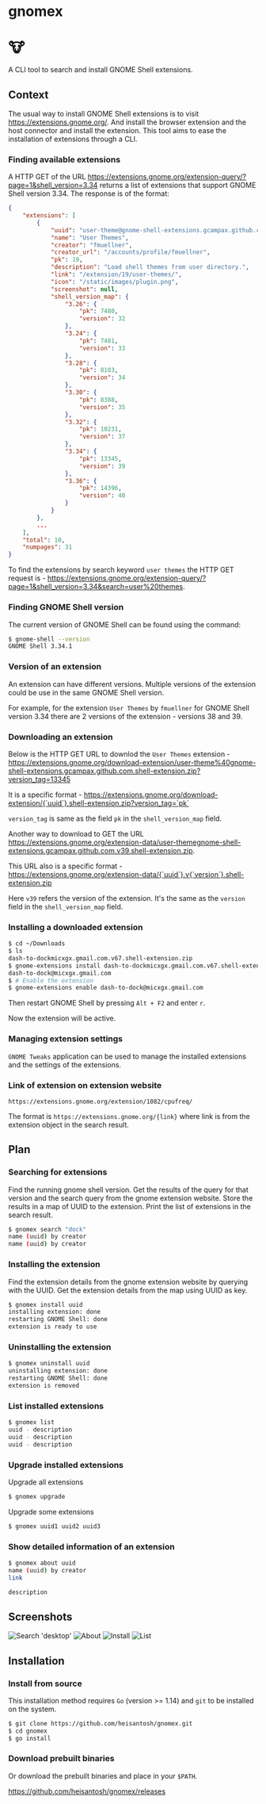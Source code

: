# gnomex
<h1>🐮</h1>
A CLI tool to search and install GNOME Shell extensions.

## Context
The usual way to install GNOME Shell extensions is to visit https://extensions.gnome.org/. And install the browser extension and the host connector and install the extension. This tool aims to ease the installation of extensions through a CLI.

### Finding available extensions
A HTTP GET of the URL https://extensions.gnome.org/extension-query/?page=1&shell_version=3.34 returns a list of extensions that support GNOME Shell version 3.34. The response is of the format:

```json
{
    "extensions": [
        {
            "uuid": "user-theme@gnome-shell-extensions.gcampax.github.com",
            "name": "User Themes",
            "creator": "fmuellner",
            "creator_url": "/accounts/profile/fmuellner",
            "pk": 19,
            "description": "Load shell themes from user directory.",
            "link": "/extension/19/user-themes/",
            "icon": "/static/images/plugin.png",
            "screenshot": null,
            "shell_version_map": {
                "3.26": {
                    "pk": 7480,
                    "version": 32
                },
                "3.24": {
                    "pk": 7481,
                    "version": 33
                },
                "3.28": {
                    "pk": 8103,
                    "version": 34
                },
                "3.30": {
                    "pk": 8388,
                    "version": 35
                },
                "3.32": {
                    "pk": 10231,
                    "version": 37
                },
                "3.34": {
                    "pk": 13345,
                    "version": 39
                },
                "3.36": {
                    "pk": 14396,
                    "version": 40
                }
            }
        },
        ...
    ],
    "total": 10,
    "numpages": 31
}
```

To find the extensions by search keyword `user themes` the HTTP GET request is -
https://extensions.gnome.org/extension-query/?page=1&shell_version=3.34&search=user%20themes.

### Finding GNOME Shell version
The current version of GNOME Shell can be found using the command:

```bash
$ gnome-shell --version
GNOME Shell 3.34.1
```

### Version of an extension
An extension can have different versions. Multiple versions of the extension could be use in the same GNOME Shell version.

For example, for the extension `User Themes` by `fmuellner` for GNOME Shell version 3.34 there are 2 versions of the extension - versions 38 and 39.

### Downloading an extension
Below is the HTTP GET URL to downlod the `User Themes` extension -
https://extensions.gnome.org/download-extension/user-theme%40gnome-shell-extensions.gcampax.github.com.shell-extension.zip?version_tag=13345

It is a specific format - https://extensions.gnome.org/download-extension/{`uuid`}.shell-extension.zip?version_tag=`pk`

`version_tag` is same as the field `pk` in the `shell_version_map` field.

Another way to download to GET the URL https://extensions.gnome.org/extension-data/user-themegnome-shell-extensions.gcampax.github.com.v39.shell-extension.zip. 

This URL also is a specific format - https://extensions.gnome.org/extension-data/{`uuid`}.v{`version`}.shell-extension.zip

Here `v39` refers the version of the extension. It's the same as the `version` field in the `shell_version_map` field.

### Installing a downloaded extension

```bash
$ cd ~/Downloads
$ ls
dash-to-dockmicxgx.gmail.com.v67.shell-extension.zip
$ gnome-extensions install dash-to-dockmicxgx.gmail.com.v67.shell-extension.zip
dash-to-dock@micxgx.gmail.com
$ # Enable the extension
$ gnome-extensions enable dash-to-dock@micxgx.gmail.com
```

Then restart GNOME Shell by pressing `Alt + F2` and enter `r`.

Now the extension will be active.

### Managing extension settings
`GNOME Tweaks` application can be used to manage the installed extensions and the settings of the extensions.

### Link of extension on extension website
`https://extensions.gnome.org/extension/1082/cpufreq/`

The format is `https://extensions.gnome.org/{link}` where link is from the extension object in the search result.

## Plan

### Searching for extensions
Find the running gnome shell version. Get the results of the query for that version and the search query from the gnome extension website. Store the results in a map of UUID to the extension. Print the list of extensions in the search result.

```bash
$ gnomex search "dock"
name (uuid) by creator
name (uuid) by creator
```

### Installing the extension
Find the extension details from the gnome extension website by querying with the UUID. Get the extension details from the map using UUID as key.

```bash
$ gnomex install uuid
installing extension: done
restarting GNOME Shell: done
extension is ready to use
```

### Uninstalling the extension
```bash
$ gnomex uninstall uuid
uninstalling extension: done
restarting GNOME Shell: done
extension is removed
```

### List installed extensions
```bash
$ gnomex list
uuid - description
uuid - description
uuid - description
```

### Upgrade installed extensions

Upgrade all extensions
```bash
$ gnomex upgrade
```

Upgrade some extensions
```bash
$ gnomex uuid1 uuid2 uuid3
```

### Show detailed information of an extension
```bash
$ gnomex about uuid
name (uuid) by creator
link

description
```

## Screenshots

<img src="https://raw.githubusercontent.com/heisantosh/gnomex/master/screenshots/search-desktop.png" alt="Search 'desktop'">

<img src="https://raw.githubusercontent.com/heisantosh/gnomex/master/screenshots/about.png" alt="About">

<img src="https://raw.githubusercontent.com/heisantosh/gnomex/master/screenshots/install.png" alt="Install">

<img src="https://raw.githubusercontent.com/heisantosh/gnomex/master/screenshots/list.png" alt="List">


## Installation

### Install from source
This installation method requires `Go` (version >= 1.14) and `git` to be installed on the system.

```bash
$ git clone https://github.com/heisantosh/gnomex.git
$ cd gnomex
$ go install
```

### Download prebuilt binaries

Or download the prebuilt binaries and place in your `$PATH`.

https://github.com/heisantosh/gnomex/releases
